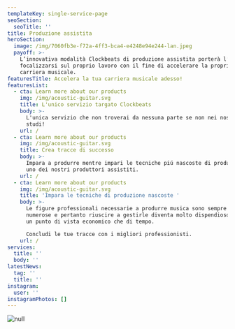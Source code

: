 ```yaml
---
templateKey: single-service-page
seoSection:
  seoTitle: ''
title: Produzione assistita
heroSection:
  image: /img/7060fb3e-f72a-4ff3-bca4-e4248e94e244-lan.jpeg
  payoff: >-
    L’innovativa modalità Clockbeats di produzione assistita porterà l’artista a
    focalizzarsi sul proprio lavoro con il fine di accelerare la propria
    carriera musicale. 
featuresTitle: Accelera la tua carriera musicale adesso!
featuresList:
  - cta: Learn more about our products
    img: /img/acoustic-guitar.svg
    title: L'unico servizio targato Clockbeats
    body: >-
      L'unica servizio che non troverai da nessuna parte se non nei nostri
      studi!
    url: /
  - cta: Learn more about our products
    img: /img/acoustic-guitar.svg
    title: Crea tracce di successo
    body: >-
      Impara a produrre mentre impari le tecniche piú nascoste di produzione con
      uno dei nostri produttori assistiti.
    url: /
  - cta: Learn more about our products
    img: /img/acoustic-guitar.svg
    title: 'Impara le tecniche di produzione nascoste '
    body: >-
      Le figure professionali necessarie a produrre musica sono sempre più
      numerose e pertanto riuscire a gestirle diventa molto dispendioso sia da
      un punto di vista economico che di tempo.

      Concludi le tue tracce con i migliori professionisti.
    url: /
services:
  title: ''
  body: ''
latestNews:
  tag: ''
  title: ''
instagram:
  user: ''
instagramPhotos: []
---
```

![null](/img/15133-squashed.jpg)
